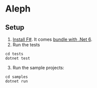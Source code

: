

# Aleph

## Setup

1. [Install F#](https://docs.microsoft.com/en-us/dotnet/fsharp/get-started/install-fsharp). It comes [bundle with .Net 6](https://dotnet.microsoft.com/en-us/download).
2. Run the tests
```
cd tests
dotnet test
```
3. Run the sample projects:
```
cd samples
dotnet run
```
